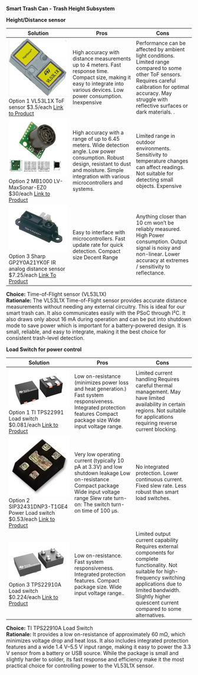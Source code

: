 **Smart Trash Can \- Trash Height Subsystem**

**Height/Distance sensor**

| Solution | Pros  | Cons |
| ----- | ----- | ----- |
| **![](image3.png)** Option 1 VL53L1X ToF sensor $3.5/each [Link to Product](https://www.futureelectronics.com/p/semiconductors--analog--sensors--time-off-flight-sensors/vl53l1cxv0fy-1-stmicroelectronics-3100441) | High accuracy with distance measurements up to 4 meters. Fast response time. Compact size, making it easy to integrate into various devices. Low power consumption. Inexpensive | Performance can be affected by ambient light conditions. Limited range compared to some other ToF sensors. Requires careful calibration for optimal accuracy. May struggle with reflective surfaces or dark materials. . |
| **![](image6.png)** Option 2 MB1000 LV-MaxSonar-EZ0 $30/each [Link to Product](https://maxbotix.com/products/ultrasonic_sensors_mb1000) | High accuracy with a range of up to 6.45 meters. Wide detection angle. Low power consumption. Robust design, resistant to dust and moisture. Simple integration with various microcontrollers and systems. | Limited range in outdoor environments. Sensitivity to temperature changes can affect readings. Not suitable for detecting small objects. Expensive |
| **![](image4.png)** Option 3 Sharp GP2Y0A21YK0F IR analog distance sensor $7.25/each [Link To Product](https://www.jameco.com/z/GP2Y0A21YK0F-Sharp-Electronic-Components-Sharp-IR-Distance-Sensor-GP2Y0A21YK0F-_2150256.html?CID=digipart) | Easy to interface with microcontrollers. Fast update rate for quick detection. Compact size Decent Range | Anything closer than 10 cm won’t be reliably measured. High Power consumption. Output signal is noisy and non-linear. Lower accuracy at extremes / sensitivity to reflectance.  |

**Choice:** Time-of-Flight sensor (VL53L1X)  
**Rationale:** The VL53L1X Time-of-Flight sensor provides accurate distance measurements without needing any external circuitry. This is ideal for our smart trash can. It also communicates easily with the PSoC through I²C. It also draws only about 16 mA during operation and can be put into shutdown mode to save power which is important for a battery-powered design. It is small, reliable, and easy to integrate, making it the best choice for consistent trash-level detection.

**Load Switch for power control**

| Solution | Pros | Cons |
| ----- | ----- | ----- |
| **![](image1.png)** Option 1 TI TPS22991 Load switch $0.081/each [Link to Product](https://www.ti.com/product/TPS22991/part-details/PTPS22991BRAAR) | Low on-resistance (minimizes power loss and heat generation.) Fast system responsiveness. Integrated protection features  Compact package size  Wide input voltage range. | Limited current handling Requires careful thermal management. May have limited availability in certain regions. Not suitable for applications requiring reverse current blocking. |
| **![](image5.png)** Option 2 SIP32431DNP3-T1GE4 Power Load switch $0.53/each [Link to Product](https://www.newark.com/vishay/sip32431dnp3-t1ge4/power-load-switch-high-side-tdfn/dp/61AC1925?CMP=KNC-BUSA-GEN-NEW-SKU-Optmyzr-Semis-IC&msclkid=f69a3dd9c9d118ba558d552b22f67f25) | Very low operating current (typically 10 pA at 3.3V) and low shutdown leakage  Low on-resistance Compact package Wide input voltage range Slew rate turn-on: The switch turn-on time of 100 μs.  | No integrated protection. Lower continuous current. Fixed slew rate. Less robust than smart load switches. |
| **![](image2.png)** Option 3 TPS22910A Load switch $0.224/each [Link to Product](https://www.ti.com/product/TPS22910A/part-details/TPS22910AYZVR) | Low on-resistance. Fast system responsiveness. Integrated protection features. Compact package size. Wide input voltage range.. | Limited output current capability Requires external components for complete functionality. Not suitable for high-frequency switching applications due to limited bandwidth. Slightly higher quiescent current compared to some alternatives.  |

**Choice:** TI TPS22910A Load Switch  
**Rationale:** It provides a low on-resistance of approximately 60 mΩ, which minimizes voltage drop and heat loss. It also includes integrated protection features and a wide 1.4 V–5.5 V input range, making it easy to power the 3.3 V sensor from a battery or USB source. While the package is small and slightly harder to solder, its fast response and efficiency make it the most practical choice for controlling power to the VL53L1X sensor.

